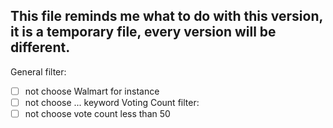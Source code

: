 ## This file reminds me what to do with this version, it is a temporary file, every version will be different.

General filter:
- [ ] not choose Walmart for instance
- [ ] not choose ... keyword
Voting Count filter:
- [ ] not choose vote count less than 50
